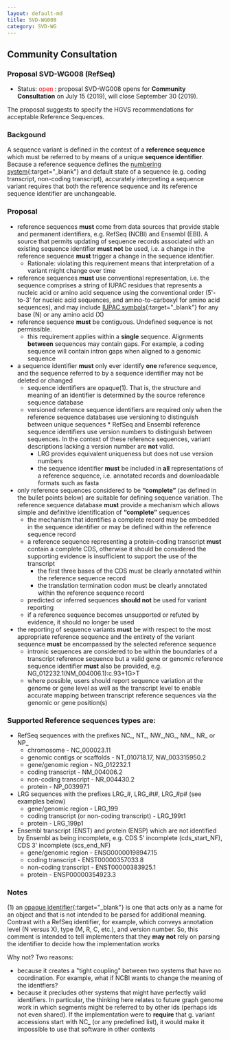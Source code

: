```yaml
---
layout: default-md
title: SVD-WG008
category: SVD-WG
---
```


## Community Consultation

### Proposal SVD-WG008 (RefSeq)

*	Status: <font color="red">open</font>
	:	proposal SVD-WG008 opens for **Community Consultation** on July 15 (2019), will close September 30 (2019). 

The proposal suggests to specify the HGVS recommendations for acceptable Reference Sequences.

### Backgound

A sequence variant is defined in the context of a **reference sequence** which must be referred to by means of a unique **sequence identifier**. Because a reference sequence defines the [numbering system](http://varnomen.hgvs.org/bg-material/numbering/){:target="\_blank"} and default state of a sequence (e.g. coding transcript, non-coding transcript), accurately interpreting a sequence variant requires that both the reference sequence and its reference sequence identifier are unchangeable.

### Proposal

*	reference sequences **must** come from data sources that provide stable and permanent identifiers, e.g. RefSeq (NCBI) and Ensembl (EBI). A source that permits updating of sequence records associated with an existing sequence identifier **must not** be used, i.e. a change in the reference sequence **must** trigger a change in the sequence identifier.
	*	Rationale: violating this requirement means that interpretation of a variant might change over time
*	reference sequences **must** use conventional representation, i.e. the sequence comprises a string of IUPAC residues that represents a nucleic acid or amino acid sequence using the conventional order (5'-to-3' for nucleic acid sequences, and amino-to-carboxyl for amino acid sequences), and may include [IUPAC symbols](http://http://varnomen.hgvs.org/bg-material/standards/){:target="\_blank"} for any base (N) or any amino acid (X)
*	reference sequence **must** be contiguous. Undefined sequence is not permissible.
	*	this requirement applies within a **single** sequence. Alignments **between** sequences may contain gaps. For example, a coding sequence will contain intron gaps when aligned to a genomic sequence
*	a sequence identifier **must** only ever identify **one** reference sequence, and the sequence referred to by a sequence identifier may not be deleted or changed
	*	sequence identifiers are opaque(1). That is, the structure and meaning of an identifier is determined by the source reference sequence database
	*	versioned reference sequence identifiers are required only when the reference sequence databases use versioning to distinguish between unique sequences
        	*	RefSeq and Ensembl reference sequence identifiers use version numbers to distinguish between sequences. In the context of these reference sequences, variant descriptions lacking a version number are **not** valid. 
		*	LRG provides equivalent uniqueness but does not use version numbers
		*	the sequence identifier **must** be included in **all** representations of a reference sequence, i.e. annotated records and downloadable formats such as fasta
*	only reference sequences considered to be **“complete”** (as defined in the bullet points below) are suitable for defining sequence variation. The reference sequence database **must** provide a mechanism which allows simple and definitive identification of **“complete”** sequences
	*	the mechanism that identifies a complete record may be embedded in the sequence identifier or may be defined within the reference sequence record
	*	a reference sequence representing a protein-coding transcript **must** contain a complete CDS, otherwise it should be considered the supporting evidence is insufficient to support the use of the transcript
		*	the first three bases of the CDS must be clearly annotated within the reference sequence record
		*	the translation termination codon must be clearly annotated within the reference sequence record
	*	predicted or inferred sequences **should not** be used for variant reporting
	*	if a reference sequence becomes unsupported or refuted by evidence, it should no longer be used
*	the reporting of sequence variants **must** be with respect to the most appropriate reference sequence and the entirety of the variant sequence **must** be encompassed by the selected reference sequence
	*	intronic sequences are considered to be within the boundaries of a transcript reference sequence but a valid gene or genomic reference sequence identifier **must** also be provided, e.g. NG_012232.1(NM_004006.1):c.93+1G>T
	*	where possible, users should report sequence variation at the genome or gene level as well as the transcript level to enable accurate mapping between transcript reference sequences via the genomic or gene position(s)

### Supported Reference sequences types are:

*	RefSeq sequences with the prefixes NC\_, NT\_, NW\_,NG\_, NM\_, NR\_ or NP\_
	*	chromosome - NC\_000023.11
	*	genomic contigs or scaffolds - NT\_010718.17, NW\_003315950.2
	*	gene/genomic region - NG\_012232.1
	*	coding transcript - NM\_004006.2
	*	non-coding transcript - NR\_004430.2
	*	protein - NP\_003997.1
*	LRG sequences with the prefixes LRG\_#, LRG\_#t#, LRG\_#p# (see examples below)
	*	gene/genomic region - LRG\_199
	*	coding transcript (or non-coding transcript) - LRG\_199t1
	*	protein - LRG\_199p1
*	Ensembl transcript (ENST) and protein (ENSP) which are not identified by Ensembl as being incomplete, e.g. CDS 5' incomplete (cds_start_NF), CDS 3' incomplete (scs_end_NF)
	*	gene/genomic region - ENSG00000198947.15
	*	coding transcript - ENST00000357033.8
	*	non-coding transcript - ENST00000383925.1
	*	protein - ENSP00000354923.3

### Notes

(1) an [opaque identifier](https://indieweb.org/opaque){:target="_blank"} is one that acts only as a name for an object and that is not intended to be parsed for additional meaning. Contrast with a RefSeq identifier, for example, which conveys annotation level (N versus X), type (M, R, C, etc.), and version number. So, this comment is intended to tell implementers that they **may not** rely on parsing the identifier to decide how the implementation works

Why not? Two reasons:
*	because it creates a "tight coupling" between two systems that have no coordination. For example, what if NCBI wants to change the meaning of the identfiers?
*	because it precludes other systems that might have perfectly valid identifiers. In particular, the thinking here relates to future graph genome work in which segments might be referred to by other ids (perhaps ids not even shared). If the implementation were to **require** that g. variant accessions start with NC\_ (or any predefined list), it would make it impossible to use that software in other contexts

